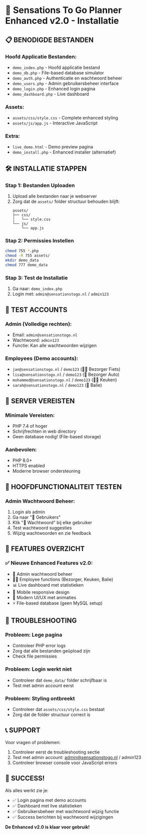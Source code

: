 # 🚀 Sensations To Go Planner Enhanced v2.0 - Installatie

## 📋 BENODIGDE BESTANDEN

### Hoofd Applicatie Bestanden:
- `demo_index.php` - Hoofd applicatie bestand
- `demo_db.php` - File-based database simulator
- `demo_auth.php` - Authenticatie en wachtwoord beheer
- `demo_users.php` - Admin gebruikersbeheer interface
- `demo_login.php` - Enhanced login pagina
- `demo_dashboard.php` - Live dashboard

### Assets:
- `assets/css/style.css` - Complete enhanced styling
- `assets/js/app.js` - Interactive JavaScript

### Extra:
- `live_demo.html` - Demo preview pagina
- `demo_install.php` - Enhanced installer (alternatief)

## 🛠️ INSTALLATIE STAPPEN

### Stap 1: Bestanden Uploaden
1. Upload alle bestanden naar je webserver
2. Zorg dat de `assets/` folder structuur behouden blijft:
   ```
   assets/
   ├── css/
   │   └── style.css
   └── js/
       └── app.js
   ```

### Stap 2: Permissies Instellen
```bash
chmod 755 *.php
chmod -R 755 assets/
mkdir demo_data
chmod 777 demo_data
```

### Stap 3: Test de Installatie
1. Ga naar: `demo_index.php`
2. Login met: `admin@sensationstogo.nl` / `admin123`

## 🧪 TEST ACCOUNTS

### Admin (Volledige rechten):
- Email: `admin@sensationstogo.nl`
- Wachtwoord: `admin123`
- Functie: Kan alle wachtwoorden wijzigen

### Employees (Demo accounts):
- `jan@sensationstogo.nl` / `demo123` (🚴‍♂️ Bezorger Fiets)
- `lisa@sensationstogo.nl` / `demo123` (🚗 Bezorger Auto)
- `mohammed@sensationstogo.nl` / `demo123` (👨‍🍳 Keuken)
- `sarah@sensationstogo.nl` / `demo123` (👥 Balie)

## 🔧 SERVER VEREISTEN

### Minimale Vereisten:
- PHP 7.4 of hoger
- Schrijfrechten in web directory
- Geen database nodig! (File-based storage)

### Aanbevolen:
- PHP 8.0+
- HTTPS enabled
- Moderne browser ondersteuning

## 🎯 HOOFDFUNCTIONALITEIT TESTEN

### Admin Wachtwoord Beheer:
1. Login als admin
2. Ga naar "👥 Gebruikers"
3. Klik "🔑 Wachtwoord" bij elke gebruiker
4. Test wachtwoord suggesties
5. Wijzig wachtwoorden en zie feedback

## 📱 FEATURES OVERZICHT

### ✅ Nieuwe Enhanced Features v2.0:
- 🔑 Admin wachtwoord beheer
- 🚴‍♂️ Employee functions (Bezorger, Keuken, Balie)
- 📊 Live dashboard met statistieken
- 📱 Mobile responsive design
- 🎨 Modern UI/UX met animaties
- ⚡ File-based database (geen MySQL setup)

## 🚨 TROUBLESHOOTING

### Probleem: Lege pagina
- Controleer PHP error logs
- Zorg dat alle bestanden geüpload zijn
- Check file permissies

### Probleem: Login werkt niet
- Controleer dat `demo_data/` folder schrijfbaar is
- Test met admin account eerst

### Probleem: Styling ontbreekt
- Controleer dat `assets/css/style.css` bestaat
- Zorg dat de folder structuur correct is

## 📞 SUPPORT

Voor vragen of problemen:
1. Controleer eerst de troubleshooting sectie
2. Test met admin account: admin@sensationstogo.nl / admin123
3. Controleer browser console voor JavaScript errors

## 🎉 SUCCESS!

Als alles werkt zie je:
- ✅ Login pagina met demo accounts
- ✅ Dashboard met live statistieken
- ✅ Gebruikersbeheer met wachtwoord wijzig functie
- ✅ Success berichten bij wachtwoord wijzigingen

**De Enhanced v2.0 is klaar voor gebruik!**